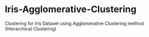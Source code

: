 # Iris-Agglomerative-Clustering
Clustering for Iris Dataset using Agglomerative Clustering method (Hierarchical Clustering)
